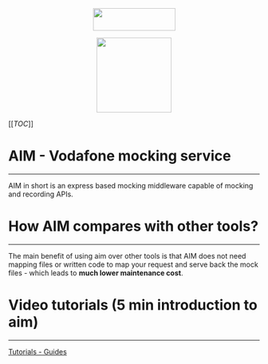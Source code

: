 <div align="center" markdown="1">

  <img width="165px" height="45px" src="https://upload.wikimedia.org/wikipedia/en/thumb/c/cc/Vodafone_2017_logo.svg/1280px-Vodafone_2017_logo.svg.png">

<img width="150px" height="150px"
src="https://cdn.pixabay.com/photo/2014/03/25/17/00/bulls-eye-297805_1280.png">

</div>

[[_TOC_]]

# AIM - Vodafone mocking service

---

AIM in short is an express based mocking middleware capable of mocking and recording APIs.


# How AIM compares with other tools?

---

The main benefit of using aim over other tools is that AIM does not need mapping files or written code to map your request and serve back the mock files - which leads to **much lower maintenance cost**.

# Video tutorials (5 min introduction to aim)

---

[Tutorials - Guides](/Tutorials-%2D-Guides)
